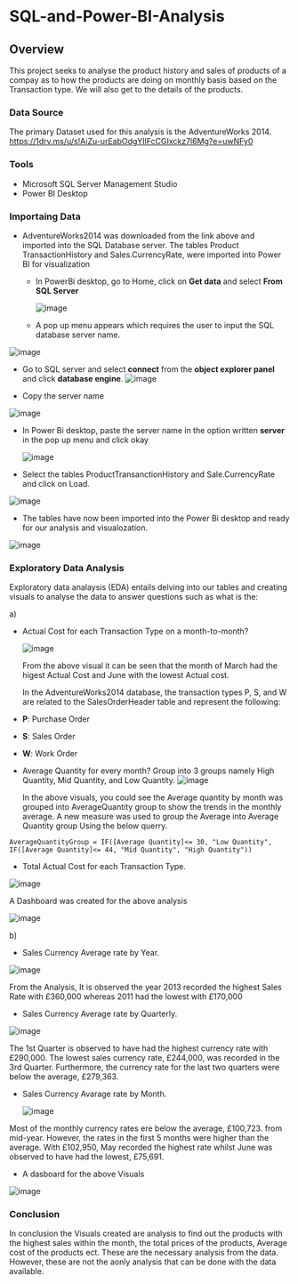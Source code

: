 # SQL-and-Power-BI-Analysis

## Overview

This project seeks to analyse the product history and sales of products of a compay as to how the products are doing on monthly basis based on the Transaction type. We will also get to the details of the products.

### Data Source

The primary Dataset used for this analysis is the AdventureWorks 2014. 
https://1drv.ms/u/s!AiZu-urEabOdgYIlFcCGIxckz7l6Mg?e=uwNFy0  
### Tools

- Microsoft SQL Server Management Studio
- Power BI Desktop

### Importaing Data

- AdventureWorks2014 was downloaded from the link above and imported into the SQL Database server.
  The tables Product TransactionHistory and Sales.CurrencyRate,  were imported into Power BI for visualization
  - In PowerBi desktop, go to Home, click on **Get data** and select **From SQL Server**

    ![image](https://github.com/MYZDEE/SQL-and-Power-BI-Analysis/assets/128803445/6e3b393a-119a-497a-b2d6-2f84511ca8c0)<p>

  - A pop up menu appears which requires the user to input the SQL database server name.
    
![image](https://github.com/MYZDEE/SQL-and-Power-BI-Analysis/assets/128803445/c5472450-6ce9-40b1-8955-e459ea8c07ec)<p>

- Go to SQL server and select **connect** from the **object explorer panel** and click **database engine**.
  ![image](https://github.com/MYZDEE/SQL-and-Power-BI-Analysis/assets/128803445/f567dc50-a040-43a8-8f36-3eb46d6aea34)<p>

- Copy the server name

![image](https://github.com/MYZDEE/SQL-and-Power-BI-Analysis/assets/128803445/4669698e-e9f3-42ca-a562-50ad7136c029)<p>

- In Power Bi desktop, paste the server name in the option written **server** in the pop up menu and click okay

  ![image](https://github.com/MYZDEE/SQL-and-Power-BI-Analysis/assets/128803445/13afa2d6-784c-49ea-8963-7351a7a66d88)<p>

- Select the tables ProductTransanctionHistory and Sale.CurrencyRate and click on Load.

![image](https://github.com/MYZDEE/SQL-and-Power-BI-Analysis/assets/128803445/f25d0297-66b6-4da7-9474-9ac4952dbf35)<p>
- The tables have now been imported into the Power Bi desktop and ready for our analysis and visualozation.

![image](https://github.com/MYZDEE/SQL-and-Power-BI-Analysis/assets/128803445/6a97f9d0-3c79-41c7-9117-893ee2f4bef0)<p>

### Exploratory Data Analysis

Exploratory data analaysis (EDA) entails delving into our tables and creating visuals to analyse the data to answer questions such as what is the:<p>

a)
- Actual Cost for each Transaction Type on a month-to-month?<p>
 ![image](https://github.com/MYZDEE/SQL-and-Power-BI-Analysis/assets/128803445/8cc0c842-a63d-4fa2-bb2d-474ee3bf4194)<p>
From the above visual it can be seen that the month of March had the higest Actual Cost and June with the lowest Actual cost.<p>
 In the AdventureWorks2014 database, the transaction types P, S, and W are related to the SalesOrderHeader table and represent the following:

- **P**: Purchase Order
- **S**: Sales Order
- **W**: Work Order

- Average Quantity for every month? Group into 3 groups namely High Quantity, Mid Quantity, and Low Quantity.
 ![image](https://github.com/MYZDEE/SQL-and-Power-BI-Analysis/assets/128803445/6d92a76e-30d2-45d8-8f37-8c97950f9f4c)<p>
In the above visuals, you could see the Average quantity by month was grouped into AverageQuantity group to show the trends in the monthly average. A new measure was used to group  the Average into Average Quantity group Using the below querry.
 ```
AverageQuantityGroup = IF([Average Quantity]<= 30, "Low Quantity", IF([Average Quantity]<= 44, "Mid Quantity", "High Quantity"))
```
- Total Actual Cost for each Transaction Type.<p>
  

![image](https://github.com/MYZDEE/SQL-and-Power-BI-Analysis/assets/128803445/99f6306f-dac6-4502-b65f-a0ed907209c6)<p>

 A Dashboard was created for the above analysis<p>
 

![image](https://github.com/MYZDEE/SQL-and-Power-BI-Analysis/assets/128803445/67b1072e-fb2b-458d-80da-eb110d9df656)<p>

b)
- Sales Currency Average rate by Year.<p>
  
![image](https://github.com/MYZDEE/SQL-and-Power-BI-Analysis/assets/128803445/1872d9db-4f41-49b1-866f-47547079d6ea)<p>

From the Analysis, It is observed the year 2013 recorded the highest Sales Rate with £360,000 whereas 2011 had the lowest with £170,000

- Sales Currency Average rate by Quarterly.<p>
 
![image](https://github.com/MYZDEE/SQL-and-Power-BI-Analysis/assets/128803445/6dab2570-68c5-4496-9c78-1097596fe65f)<p>

The 1st Quarter is observed to have had the highest currency rate with £290,000. The lowest sales currency rate, £244,000, was recorded in the 3rd Quarter. Furthermore, the currency rate for the last two quarters were below the average, £279,363.
 
- Sales Currency Avarage rate by Month.<p>
![image](https://github.com/MYZDEE/SQL-and-Power-BI-Analysis/assets/128803445/4b34c751-efac-480b-aa36-70363dab7edd)
<p>

Most of the monthly currency rates ere below the average, £100,723. from mid-year. However, the rates in the first 5 months were higher than the average. With £102,950, May recorded the highest rate whilst June was observed to have had the lowest, £75,691.

- A dasboard for the above Visuals<p>
  
 ![image](https://github.com/MYZDEE/SQL-and-Power-BI-Analysis/assets/128803445/3b1b9777-9d2e-4687-8c7f-9a55d2f2a7c2)<p>

### Conclusion
In conclusion the Visuals created are analysis to find out the products with the highest sales within the month, the total prices of the products, Average cost of the products ect. These are the necessary analysis from the data. However, these are not the aonly analysis that can be done with the data available. 



  

 
  



